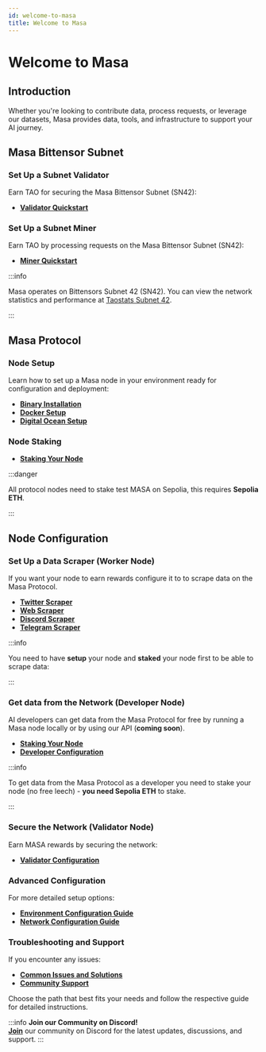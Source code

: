 ```yaml
---
id: welcome-to-masa
title: Welcome to Masa
---
```


# Welcome to Masa

## Introduction 
 Whether you're looking to contribute data, process requests, or leverage our datasets, Masa provides data, tools, and infrastructure to support your AI journey.

## Masa Bittensor Subnet

###  Set Up a Subnet Validator
Earn TAO for securing the Masa Bittensor Subnet (SN42):
- [**Validator Quickstart**](/docs/masa-subnet/validator/intro)

### Set Up a Subnet Miner
Earn TAO by processing requests on the Masa Bittensor Subnet (SN42):
- [**Miner Quickstart**](/docs/masa-subnet/miner/intro)

:::info

Masa operates on Bittensors Subnet 42 (SN42). You can view the network statistics and performance at [Taostats Subnet 42](https://x.taostats.io/subnet/42).

:::

## Masa Protocol
### Node Setup
Learn how to set up a Masa node in your environment ready for configuration and deployment:
- [**Binary Installation**](/docs/masa-protocol/protocol-binary-installation.md)
- [**Docker Setup**](/docs/masa-protocol/protocol-docker-setup.md)
- [**Digital Ocean Setup**](/docs/masa-protocol/protocol-digital-ocean-setup.md)

### Node Staking
- [**Staking Your Node**](/docs/masa-protocol/protocol-staking-guide.md)

:::danger

All protocol nodes need to stake test MASA on Sepolia, this requires **Sepolia ETH**.

:::

## Node Configuration
### Set Up a Data Scraper (Worker Node)
If you want your node to earn rewards configure it to to scrape data on the Masa Protocol.

- [**Twitter Scraper**](/docs/masa-protocol/protocol-twitter-scraper-config.md)
- [**Web Scraper**](/docs/masa-protocol/protocol-web-scraper-config.md)
- [**Discord Scraper**](/docs/masa-protocol/protocol-discord-scraper-config.md)
- [**Telegram Scraper**](/docs/masa-protocol/protocol-telegram-scraper-setup.md)

:::info

You need to have **setup** your node and **staked** your node first to be able to scrape data:

:::

### Get data from the Network (Developer Node)
AI developers can get data from the Masa Protocol for free by running a Masa node locally or by using our API (**coming soon**).

- [**Staking Your Node**](/docs/masa-protocol/protocol-staking-guide.md)
- [**Developer Configuration**](/docs/masa-protocol/protocol-developer-config.md)

:::info

To get data from the Masa Protocol as a developer you need to stake your node (no free leech) - **you need Sepolia ETH** to stake.

:::

### Secure the Network (Validator Node)
Earn MASA rewards by securing the network:

- [**Validator Configuration**](/docs/masa-protocol/protocol-validator-setup.md)

### Advanced Configuration
For more detailed setup options:
- [**Environment Configuration Guide**](/docs/masa-protocol/protocol-environment-configuration.md)
- [**Network Configuration Guide**](/docs/masa-protocol/protocol-network-configuration.md)

### Troubleshooting and Support
If you encounter any issues:
- [**Common Issues and Solutions**](/docs/masa-protocol/protocol-troubleshooting.md)
- [**Community Support**](/docs/masa-protocol/protocol-community-support.md)

Choose the path that best fits your needs and follow the respective guide for detailed instructions.


:::info
**Join our Community on Discord!**  
[**Join**](https://discord.gg/masafinance) our community on Discord for the latest updates, discussions, and support. 
:::
